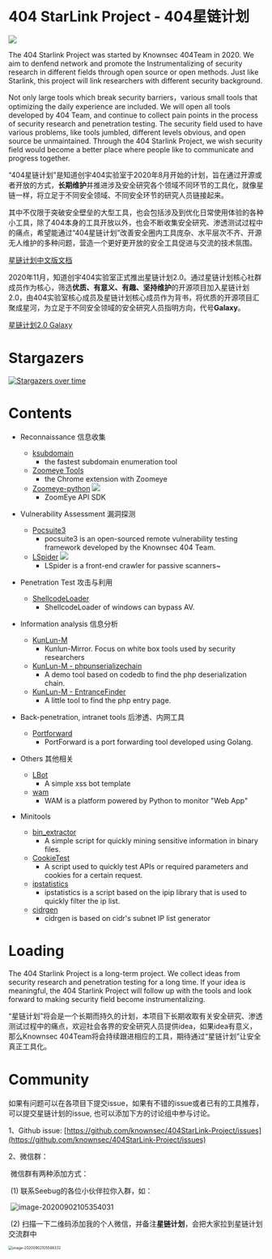 # 404 StarLink Project - 404星链计划

![](./logo.png)

The  404 Starlink Project was started by Knownsec 404Team in 2020. We aim to denfend network and promote the  Instrumentalizing  of security research in different fields through open source or open methods. Just like Starlink, this project will link researchers with different security background.

Not only large tools which break security barriers，various small tools that optimizing the daily experience are included. We will open all tools developed by 404 Team, and continue to collect pain points in the process of security research and penetration testing.  The security field used to have various problems, like   tools jumbled, different levels obvious, and open source be unmaintained. Through the 404 Starlink Project, we wish security field would become a better place where people like to communicate and progress together.


“404星链计划”是知道创宇404实验室于2020年8月开始的计划，旨在通过开源或者开放的方式，**长期维护**并推进涉及安全研究各个领域不同环节的工具化，就像星链一样，将立足于不同安全领域、不同安全环节的研究人员链接起来。

其中不仅限于突破安全壁垒的大型工具，也会包括涉及到优化日常使用体验的各种小工具，除了404本身的工具开放以外，也会不断收集安全研究、渗透测试过程中的痛点，希望能通过“404星链计划”改善安全圈内工具庞杂、水平层次不齐、开源无人维护的多种问题，营造一个更好更开放的安全工具促进与交流的技术氛围。

[星链计划中文版文档](./README_zh.md)

2020年11月，知道创宇404实验室正式推出星链计划2.0。通过星链计划核心社群成员作为核心，筛选**优质、有意义、有趣、坚持维护**的开源项目加入星链计划2.0，由404实验室核心成员及星链计划核心成员作为背书，将优质的开源项目汇聚成星河，为立足于不同安全领域的安全研究人员指明方向，代号**Galaxy**。

[星链计划2.0 Galaxy](https://github.com/knownsec/404StarLink2.0-Galaxy)

# Stargazers 

[![Stargazers over time](https://starchart.cc/knownsec/404StarLink-Project.svg)](https://starchart.cc/knownsec/404StarLink-Project)



# Contents

- Reconnaissance 信息收集
    * [ksubdomain](https://github.com/knownsec/404StarLink-Project/blob/master/TOOLS_README.md#ksubdomain) 
        * the fastest subdomain enumeration tool
    * [Zoomeye Tools](https://github.com/knownsec/404StarLink-Project/blob/master/TOOLS_README.md#zoomeye-tools)
        * the Chrome extension with Zoomeye
    * [Zoomeye-python](https://github.com/knownsec/404StarLink-Project/blob/master/TOOLS_README.md#zoomeye-python) ![](https://img.shields.io/badge/-New-red) 
        * ZoomEye API SDK
    
- Vulnerability Assessment 漏洞探测
    * [Pocsuite3](https://github.com/knownsec/404StarLink-Project/blob/master/TOOLS_README.md#pocsuite3)
        * pocsuite3 is an open-sourced remote vulnerability testing framework developed by the Knownsec 404 Team.
	* [LSpider](https://github.com/knownsec/404StarLink-Project/blob/master/TOOLS_README.md#lspider) ![](https://img.shields.io/badge/-New-red)
        * LSpider is a front-end crawler for passive scanners~
    
- Penetration Test 攻击与利用
    * [ShellcodeLoader](https://github.com/knownsec/404StarLink-Project/blob/master/TOOLS_README.md#shellcodeloader)
        * ShellcodeLoader of windows can bypass AV.

- Information analysis 信息分析
    * [KunLun-M](https://github.com/knownsec/404StarLink-Project/blob/master/TOOLS_README.md#kunlun-m)
        * Kunlun-Mirror. Focus on white box tools used by security researchers
    * [KunLun-M - phpunserializechain](https://github.com/knownsec/404StarLink-Project/blob/master/TOOLS_README.md#kunlun-m---phpunserializechain)
        * A demo tool based on codedb to find the php deserialization chain.
    * [KunLun-M - EntranceFinder](https://github.com/knownsec/404StarLink-Project/blob/master/TOOLS_README.md#kunlun-m---EntranceFinder)
        * A little tool to find the php entry page.

- Back-penetration, intranet tools  后渗透、内网工具
    * [Portforward](https://github.com/knownsec/404StarLink-Project/blob/master/TOOLS_README.md#portforward)
        * PortForward is a port forwarding tool developed using Golang.

- Others 其他相关
    * [LBot](https://github.com/knownsec/404StarLink-Project/blob/master/TOOLS_README.md#lbot)
        * A simple xss bot template
    * [wam](https://github.com/knownsec/404StarLink-Project/blob/master/TOOLS_README.md#wam)
        * WAM is a platform powered by Python to monitor "Web App"

- Minitools
    * [bin_extractor](https://github.com/knownsec/404StarLink-Project/blob/master/TOOLS_README.md#bin_extractor)
        * A simple script for quickly mining sensitive information in binary files.
    * [CookieTest](https://github.com/knownsec/404StarLink-Project/blob/master/TOOLS_README.md#cookietest)
        * A script used to quickly test APIs or required parameters and cookies for a certain request.
    * [ipstatistics](https://github.com/knownsec/404StarLink-Project/blob/master/TOOLS_README.md#ipstatistics)
        * ipstatistics is a script based on the ipip library that is used to quickly filter the ip list.
    * [cidrgen](https://github.com/knownsec/404StarLink-Project/blob/master/TOOLS_README.md#cidrgen)
        * cidrgen is based on cidr's subnet IP list generator


# Loading

The 404 Starlink Project is a long-term project. We collect ideas from security research and penetration testing for a long time. If your idea is meaningful, the 404 Starlink Project will follow up with the tools and look forward to making security field become instrumentalizing.



“星链计划”将会是一个长期而持久的计划，本项目下长期收取有关安全研究、渗透测试过程中的痛点，欢迎社会各界的安全研究人员提供idea，如果idea有意义，那么Knownsec 404Team将会持续跟进相应的工具，期待通过“星链计划”让安全真正工具化。



# Community

如果有问题可以在各项目下提交issue，如果有不错的issue或者已有的工具推荐，可以提交星链计划的issue, 也可以添加下方的讨论组中参与讨论。

1、Github issue: [https://github.com/knownsec/404StarLink-Project/issues](https://github.com/knownsec/404StarLink-Project/issues)

2、微信群：

​	微信群有两种添加方式：

​	(1) 联系Seebug的各位小伙伴拉你入群，如：

​	![image-20200902105354031](./init1.png)

​	(2) 扫描一下二维码添加我的个人微信，并备注**星链计划**，会把大家拉到星链计划交流群中

<img src="./init2.png" alt="image-20200902105546332" style="zoom:50%;" />